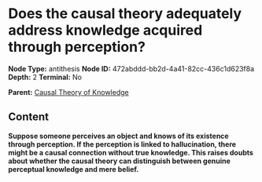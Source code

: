 # Does the causal theory adequately address knowledge acquired through perception?

**Node Type:** antithesis
**Node ID:** 472abddd-bb2d-4a41-82cc-436c1d623f8a
**Depth:** 2
**Terminal:** No

**Parent:** [Causal Theory of Knowledge](causal-theory-of-knowledge.md)

## Content

**Suppose someone perceives an object and knows of its existence through perception. If the perception is linked to hallucination, there might be a causal connection without true knowledge. This raises doubts about whether the causal theory can distinguish between genuine perceptual knowledge and mere belief.**
